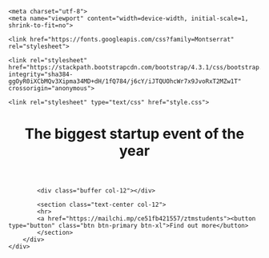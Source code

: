 <!DOCTYPE html>
<html>

<head>
    <title>Startup</title>
   
   <!-- Necessary stuff -->
    <meta charset="utf-8">
    <meta name="viewport" content="width=device-width, initial-scale=1, shrink-to-fit=no"> 

   <!-- Google Fonts -->
    <link href="https://fonts.googleapis.com/css?family=Montserrat" rel="stylesheet">

   <!-- Bootstrap CSS from a CDN. This way you don't have to include the bootstrap file yourself -->
    <link rel="stylesheet" href="https://stackpath.bootstrapcdn.com/bootstrap/4.3.1/css/bootstrap.min.css" integrity="sha384-ggOyR0iXCbMQv3Xipma34MD+dH/1fQ784/j6cY/iJTQUOhcWr7x9JvoRxT2MZw1T" crossorigin="anonymous">
    
   <!-- Your own stylesheet -->
    <link rel="stylesheet" type="text/css" href="style.css">
</head>

<body>
  	<div class="container d-flex align-items-center h-100">
  		<div class="row">
  			<header class="text-center col-12">
			<h1 class="text-uppercase">The biggest startup event of the year</h1>
			</header>

			<div class="buffer col-12"></div>
			
			<section class="text-center col-12">
		  	<hr>
		  	<a href="https://mailchi.mp/ce51fb421557/ztmstudents"><button type="button" class="btn btn-primary btn-xl">Find out more</button>
		  	</section>
	  	</div>
	</div>
</body>

</html>
